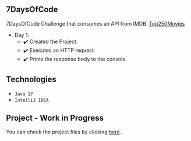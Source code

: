 ## 7DaysOfCode
7DaysOfCode Challenge that consumes an API from IMDB: [Top250Movies](https://imdb-api.com/api#Top250Movies-header)

- Day 1:
  - ✔️ Created the Project.
  - ✔️ Executes an HTTP request.
  - ✔️ Prints the response body to the console.

## Technologies
- ``Java 17``
- ``IntelliJ IDEA``

## Project - Work in Progress
You can check the project files by clicking [here](https://github.com/JohnSeavon/7DaysOfCode/tree/main/src/application).
